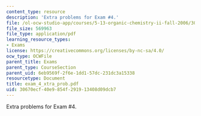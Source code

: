 ```yaml
---
content_type: resource
description: 'Extra problems for Exam #4.'
file: /ol-ocw-studio-app/courses/5-13-organic-chemistry-ii-fall-2006/30670ecf40e9854f291913408d09dcb7_exam_4_xtra_prob.pdf
file_size: 569963
file_type: application/pdf
learning_resource_types:
- Exams
license: https://creativecommons.org/licenses/by-nc-sa/4.0/
ocw_type: OCWFile
parent_title: Exams
parent_type: CourseSection
parent_uid: 6eb9569f-2f6e-1dd1-57dc-231dc3a15338
resourcetype: Document
title: exam_4_xtra_prob.pdf
uid: 30670ecf-40e9-854f-2919-13408d09dcb7
---
```

Extra problems for Exam #4.